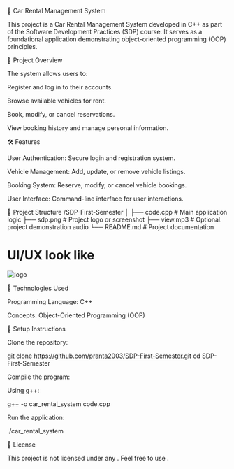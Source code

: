 🚗 Car Rental Management System

This project is a Car Rental Management System developed in C++ as part of the Software Development Practices (SDP) course. It serves as a foundational application demonstrating object-oriented programming (OOP) principles.

📘 Project Overview

The system allows users to:

Register and log in to their accounts.

Browse available vehicles for rent.

Book, modify, or cancel reservations.

View booking history and manage personal information.

🛠️ Features

User Authentication: Secure login and registration system.

Vehicle Management: Add, update, or remove vehicle listings.

Booking System: Reserve, modify, or cancel vehicle bookings.

User Interface: Command-line interface for user interactions.

📂 Project Structure
/SDP-First-Semester
│
├── code.cpp            # Main application logic
├── sdp.png             # Project logo or screenshot
├── view.mp3            # Optional: project demonstration audio
└── README.md           # Project documentation

# UI/UX look like
![logo](https://github.com/israk-hossain/SDP-1st-year-2024/blob/main/sdp.png)

🧱 Technologies Used

Programming Language: C++

Concepts: Object-Oriented Programming (OOP)

🔧 Setup Instructions

Clone the repository:

git clone https://github.com/pranta2003/SDP-First-Semester.git
cd SDP-First-Semester


Compile the program:

Using g++:

g++ -o car_rental_system code.cpp


Run the application:

./car_rental_system

📄 License

This project is not licensed under any . Feel free to use .





